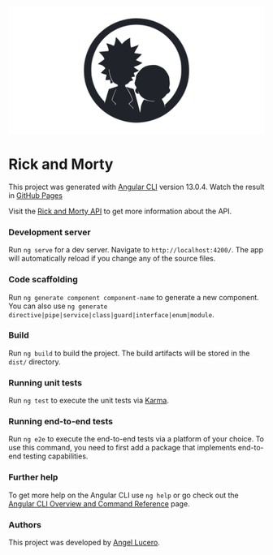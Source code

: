 ![Rick and Morty cover](/src/assets/Rick%20and%20Morty.png)

# Rick and Morty

This project was generated with [Angular CLI](https://github.com/angular/angular-cli) version 13.0.4.
Watch the result in [GitHub Pages](https://angelluce.github.io/RickAndMorty/)

Visit the [Rick and Morty API](https://rickandmortyapi.com/) to get more information about the API.

### Development server

Run `ng serve` for a dev server. Navigate to `http://localhost:4200/`. The app will automatically reload if you change any of the source files.

### Code scaffolding

Run `ng generate component component-name` to generate a new component. You can also use `ng generate directive|pipe|service|class|guard|interface|enum|module`.

### Build

Run `ng build` to build the project. The build artifacts will be stored in the `dist/` directory.

### Running unit tests

Run `ng test` to execute the unit tests via [Karma](https://karma-runner.github.io).

### Running end-to-end tests

Run `ng e2e` to execute the end-to-end tests via a platform of your choice. To use this command, you need to first add a package that implements end-to-end testing capabilities.

### Further help

To get more help on the Angular CLI use `ng help` or go check out the [Angular CLI Overview and Command Reference](https://angular.io/cli) page.

### Authors

This project was developed by [Angel Lucero](https://github.com/angelluce).

